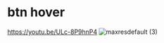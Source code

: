 # btn hover

https://youtu.be/ULc-8P9hnP4
![maxresdefault (3)](https://user-images.githubusercontent.com/94779582/167171613-75888a9f-dd0c-4c17-8e7c-16141fdc6a53.jpg)
